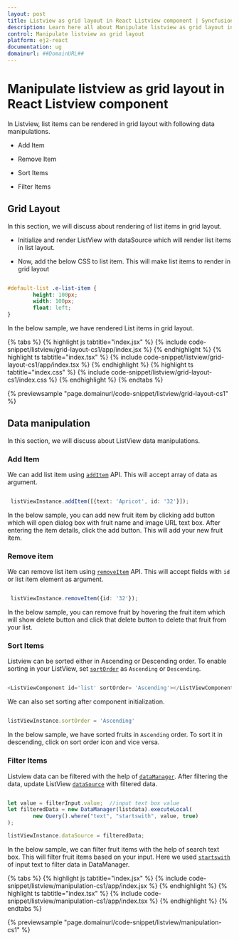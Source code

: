 ```yaml
---
layout: post
title: Listview as grid layout in React Listview component | Syncfusion
description: Learn here all about Manipulate listview as grid layout in Syncfusion React Listview component of Syncfusion Essential JS 2 and more.
control: Manipulate listview as grid layout 
platform: ej2-react
documentation: ug
domainurl: ##DomainURL##
---
```


# Manipulate listview as grid layout in React Listview component

In Listview, list items can be rendered in grid layout with following data manipulations.

* Add Item

* Remove Item

* Sort Items

* Filter Items

## Grid Layout

In this section, we will discuss about rendering of list items in grid layout.

* Initialize and render ListView with dataSource which will render list items in list layout.

* Now, add the below CSS to list item. This will make list items to render in grid layout

```css

#default-list .e-list-item {
        height: 100px;
        width: 100px;
        float: left;
}

```

In the below sample, we have rendered List items in grid layout.

{% tabs %}
{% highlight js tabtitle="index.jsx" %}
{% include code-snippet/listview/grid-layout-cs1/app/index.jsx %}
{% endhighlight %}
{% highlight ts tabtitle="index.tsx" %}
{% include code-snippet/listview/grid-layout-cs1/app/index.tsx %}
{% endhighlight %}
{% highlight ts tabtitle="index.css" %}
{% include code-snippet/listview/grid-layout-cs1/index.css %}
{% endhighlight %}
{% endtabs %}

 {% previewsample "page.domainurl/code-snippet/listview/grid-layout-cs1" %}

## Data manipulation

In this section, we will discuss about ListView data manipulations.

### Add Item

We can add list item using [`addItem`](https://ej2.syncfusion.com/react/documentation/api/list-view/#additem) API. This will accept array of data as argument.

```ts

 listViewInstance.addItem([{text: 'Apricot', id: '32'}]);

```

In the below sample, you can add new fruit item by clicking add button which will open dialog box with fruit name and image URL text box. After entering the item details, click the add button. This will add your new fruit item.

### Remove item

We can remove list item using [`removeItem`](https://ej2.syncfusion.com/react/documentation/api/list-view/#removeitem) API. This will accept fields with `id` or list item element as argument.

```ts

 listViewInstance.removeItem({id: '32'});

```

In the below sample, you can remove fruit by hovering the fruit item which will show delete button and click that delete button to delete that fruit from your list.

### Sort Items

Listview can be sorted either in Ascending or Descending order. To enable sorting in your ListView, set [`sortOrder`](https://ej2.syncfusion.com/react/documentation/api/list-view/#sortorder) as `Ascending` or `Descending`.

```ts

<ListViewComponent id='list' sortOrder= 'Ascending'></ListViewComponent>

```

We can also set sorting after component initialization.

```ts

listViewInstance.sortOrder = 'Ascending'

```

In the below sample, we have sorted fruits in `Ascending` order. To sort it in descending, click on sort order icon and vice versa.

### Filter Items

Listview data can be filtered with the help of [`dataManager`](https://ej2.syncfusion.com/react/documentation/data/getting-started/). After filtering the data, update ListView [`dataSource`](https://ej2.syncfusion.com/react/documentation/api/list-view/#datasource) with filtered data.

```ts

let value = filterInput.value;  //input text box value
let filteredData = new DataManager(listdata).executeLocal(
        new Query().where("text", "startswith", value, true)
);

listViewInstance.dataSource = filteredData;

```

In the below sample, we can filter fruit items with the help of search text box. This will filter fruit items based on your input. Here we used [`startswith`](https://ej2.syncfusion.com/react/documentation/data/querying/#filter-operators) of input text to filter data in DataManager.

{% tabs %}
{% highlight js tabtitle="index.jsx" %}
{% include code-snippet/listview/manipulation-cs1/app/index.jsx %}
{% endhighlight %}
{% highlight ts tabtitle="index.tsx" %}
{% include code-snippet/listview/manipulation-cs1/app/index.tsx %}
{% endhighlight %}
{% endtabs %}

 {% previewsample "page.domainurl/code-snippet/listview/manipulation-cs1" %}
